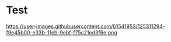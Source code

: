 # Test

https://user-images.githubusercontent.com/61541953/125311294-f9e45b00-e33b-11eb-9ebf-f75c21ed3f6e.png
